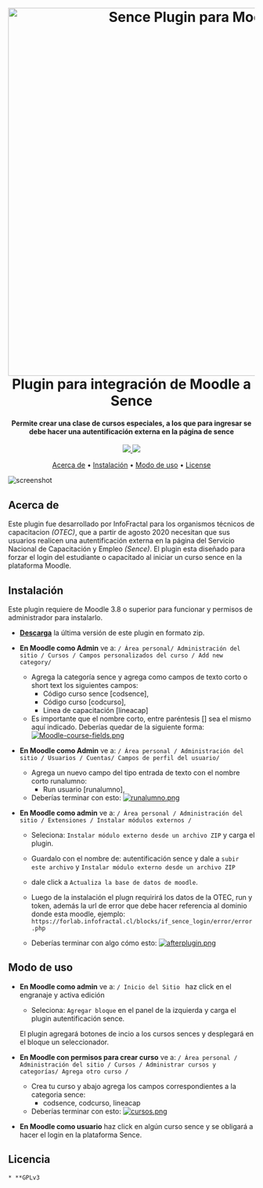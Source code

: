 
<h1 align="center">
  <br>
  <a href="infofractal.io"><img src="https://i.postimg.cc/x1VFSc3T/IF-moodle-sence.png" alt="Sence Plugin para Moodle" width="750"></a>
  <br>
  Plugin para integración de Moodle a Sence
  <br>
</h1>

<h4 align="center"> Permite crear una clase de cursos especiales, a los que para ingresar se debe hacer una autentificación externa en la página de sence</h4>

<p align="center">


  <a href="https://saythanks.io/to/contacto%40infofractal.io">
      <img src="https://img.shields.io/badge/Say%20Thanks-!-1EAEDB.svg">
  </a>
  <a href="https://paypal.me/infofractal">
    <img src="https://img.shields.io/badge/$-donate-ff69b4.svg?maxAge=2592000&amp;style=flat">
  </a>
</p>

<p align="center">
  <a href="#Acerca de">Acerca de</a> •
  <a href="#Instalación">Instalación</a> •
  <a href="#Modo de uso">Modo de uso</a> •
  <a href="#license">License</a>
</p>


![screenshot](https://raw.githubusercontent.com/amitmerchant1990/electron-markdownify/master/app/img/markdownify.gif)


## Acerca de
Este plugin fue desarrollado por InfoFractal para los organismos técnicos de capacitacion *(OTEC)*, que a partir de agosto 2020 necesitan que sus usuarios realicen una autentificación externa en la página del Servicio Nacional de Capacitación y Empleo *(Sence)*.
El plugin esta diseñado para forzar el login del estudiante o capacitado al iniciar un curso sence en la plataforma Moodle.

## Instalación
Este plugin requiere de Moodle 3.8 o superior para funcionar y permisos de administrador para instalarlo. 
* **[Descarga](https://github.com/InfoFractal/if_moodle_sence/archive/master.zip)** la última versión de este plugin en formato zip.

* **En Moodle como Admin** ve a: `/ Área personal/ Administración del sitio / Cursos / Campos personalizados del curso / Add new category/`
	* Agrega la categoría sence y agrega como campos de texto corto o short text los siguientes campos: 
		* Código curso sence [codsence], 
		* Código curso [codcurso],
		* Linea de capacitación [lineacap]
	* Es importante que el nombre corto, entre paréntesis [] sea el mismo aquí indicado. Deberías quedar de la siguiente forma:
	[![Moodle-course-fields.png](https://i.postimg.cc/J75FZSS4/Moodle-course-fields.png)](https://postimg.cc/Z00jhsT1) 

* **En Moodle como Admin** ve a: `/ Área personal / Administración del sitio / Usuarios / Cuentas/ Campos de perfil del usuario/`
	* Agrega un nuevo campo del tipo entrada de texto con el nombre corto runalumno: 
		* Run usuario [runalumno], 
	* Deberías terminar con esto:
	[![runalumno.png](https://i.postimg.cc/RZW6c5sk/runalumno.png)](https://postimg.cc/WdP1vKP8)


* **En Moodle como admin** ve a: `/ Área personal / Administración del sitio / Extensiones / Instalar módulos externos /`
	* Seleciona: `Instalar módulo externo desde un archivo ZIP` y carga el plugin.

	* Guardalo con el nombre de: autentificación sence y dale a `subir este archivo` y `Instalar módulo externo desde un archivo ZIP` 
	* dale click a `Actualiza la base de datos de moodle`.

	* Luego de la instalación el plugn requirirá los datos de la OTEC, run y token, además la url de error que debe hacer referencia al dominio donde esta moodle, ejemplo: ` https://forlab.infofractal.cl/blocks/if_sence_login/error/error.php ` 

	* Deberías terminar con algo cómo esto:
	[![afterplugin.png](https://i.postimg.cc/JztQ2F08/afterplugin.png)](https://postimg.cc/gxFRwN3t)
	
## Modo de uso


* **En Moodle como admin** ve a: `/ Inicio del Sitio ` haz click en el engranaje y activa edición 
	* Seleciona: `Agregar bloque` en el panel de la izquierda y carga el plugin autentificación sence.

	El plugin agregará botones de incio a los cursos sences y desplegará en el bloque un seleccionador. 
 
* **En Moodle con permisos para crear curso** ve a: `/ Área personal / Administración del sitio / Cursos / Administrar cursos y categorías/ Agrega otro curso /`
	* Crea tu curso y abajo agrega los campos correspondientes a la categoria sence: 
		* codsence, codcurso, lineacap 
	* Deberías terminar con esto:
	[![cursos.png](https://i.postimg.cc/NjHKLhjp/cursos.png)](https://postimg.cc/LJm90bf1)


* **En Moodle como usuario** haz click en algún curso sence y se obligará a hacer el login en la plataforma Sence.  

## Licencia

	* **GPLv3
	

